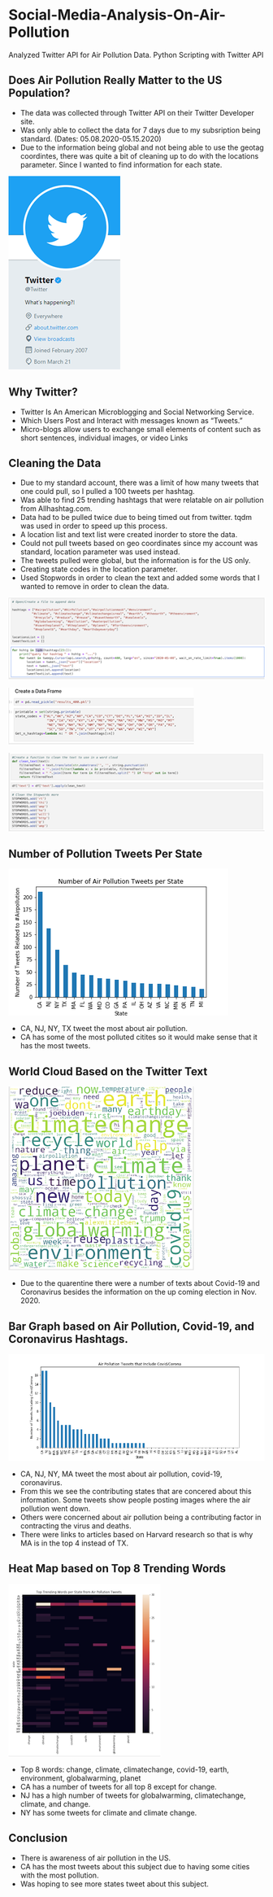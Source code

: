 # Social-Media-Analysis-On-Air-Pollution
Analyzed Twitter API for Air Pollution Data. Python Scripting with Twitter API


## Does Air Pollution Really Matter to the US Population?
* The data was collected through Twitter API on their Twitter Developer site. 
* Was only able to collect the data for 7 days due to my subsription being standard. (Dates: 05.08.2020-05.15.2020)
* Due to the information being global and not being able to use the geotag coordintes, 
  there was quite a bit of cleaning up to do with the locations parameter. Since I wanted
  to find information for each state. 

![Twitter](images/Twitter.png)
## Why Twitter?
* Twitter Is An American Microblogging and Social Networking Service.
* Which Users Post and Interact with messages known as “Tweets.”
* Micro-blogs allow users to exchange small elements of content such as short sentences, individual images, or video Links

## Cleaning the Data
* Due to my standard account, there was a limit of how many tweets that one could pull, so I pulled a 100 tweets per hashtag. 
* Was able to find 25 trending hashtags that were relatable on air pollution from Allhashtag.com. 
* Data had to be pulled twice due to being timed out from twitter. tqdm was used in order to speed up this process.
* A location list and text list were created inorder to store the data.
* Could not pull tweets based on geo coordinates since my account was standard, location parameter was used instead.
* The tweets pulled were global, but the information is for the US only. 
* Creating state codes in the location parameter. 
* Used Stopwords in order to clean the text and added some words that I wanted to remove in order to clean the data.

![hashtags](images/hashtags.png)

![state_codes](images/state_codes.png)

![cleantext](images/cleantext.png)


## Number of Pollution Tweets Per State
![Tweets_State](images/Tweets_State.png)

* CA, NJ, NY, TX tweet the most about air pollution.
* CA has some of the most polluted citites so it would make sense that it has the most tweets.



## World Cloud Based on the Twitter Text
![Wordc_small.png](images/Wordc_small.png)


* Due to the quarentine there were a number of texts about Covid-19 and Coronavirus besides the information on the up    coming election in Nov. 2020.


## Bar Graph based on Air Pollution, Covid-19, and Coronavirus Hashtags.  
![Covid_Corona](images/Covid_Corona.png)

* CA, NJ, NY, MA tweet the most about air pollution, covid-19, coronavirus.
* From this we see the contributing states that are concered about this information.  Some tweets show people posting images       where the air pollution went down.
* Others were concerned about air pollution being a contributing factor in contracting the virus and deaths.
* There were links to articles based on Harvard research so that is why MA is in the top 4 instead of TX. 

## Heat Map based on Top 8 Trending Words 
![Heatm_small](images/Heatm_small.png)

* Top 8 words: change, climate, climatechange, covid-19, earth, environment,  globalwarming, planet
* CA has a number of tweets for all top 8 except for change.
* NJ has a high number of tweets for globalwarming, climatechange, climate, and change.
* NY has some tweets for climate and climate change.

## Conclusion
* There is awareness of air pollution in the US.  
* CA has the most tweets about this subject due to having some cities with the most pollution. 
* Was hoping to see more states tweet about this subject.
